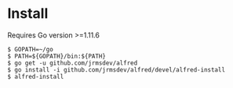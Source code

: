 # Install

Requires Go version >=1.11.6

	$ GOPATH=~/go
	$ PATH=${GOPATH}/bin:${PATH}
	$ go get -u github.com/jrmsdev/alfred
	$ go install -i github.com/jrmsdev/alfred/devel/alfred-install
	$ alfred-install
